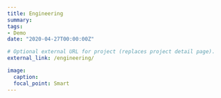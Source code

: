 ```yaml
---
title: Engineering
summary:
tags:
- Demo
date: "2020-04-27T00:00:00Z"

# Optional external URL for project (replaces project detail page).
external_link: /engineering/

image:
  caption:
  focal_point: Smart
---
```


